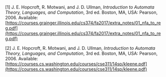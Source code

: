 
[1] J. E. Hopcroft, R. Motwani, and J. D. Ullman, *Introduction to Automata Theory, Languages, and Computation*, 3rd ed. Boston, MA, USA: Pearson, 2006. Available: [https://courses.grainger.illinois.edu/cs374/fa2017/extra_notes/01_nfa_to_reg.pdf](https://courses.grainger.illinois.edu/cs374/fa2017/extra_notes/01_nfa_to_reg.pdf)

[2] J. E. Hopcroft, R. Motwani, and J. D. Ullman, *Introduction to Automata Theory, Languages, and Computation*, 3rd ed. Boston, MA, USA: Pearson, 2006. Available: [https://courses.cs.washington.edu/courses/cse311/14sp/kleene.pdf](https://courses.cs.washington.edu/courses/cse311/14sp/kleene.pdf)



